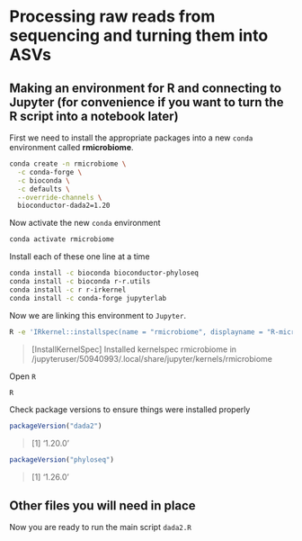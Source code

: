 # Processing raw reads from sequencing and turning them into ASVs


## Making an environment for R and connecting to Jupyter (for convenience if you want to turn the R script into a notebook later)

First we need to install the appropriate packages into a new `conda` environment called __rmicrobiome__.

```bash
conda create -n rmicrobiome \
  -c conda-forge \
  -c bioconda \
  -c defaults \
  --override-channels \
  bioconductor-dada2=1.20

```
Now activate the new `conda` environment
```bash
conda activate rmicrobiome
```

Install each of these one line at a time
```bash
conda install -c bioconda bioconductor-phyloseq
conda install -c bioconda r-r.utils
conda install -c r r-irkernel
conda install -c conda-forge jupyterlab
```

Now we are linking this environment to `Jupyter`.

```bash
R -e 'IRkernel::installspec(name = "rmicrobiome", displayname = "R-microbiome")'
```
>[InstallKernelSpec] Installed kernelspec rmicrobiome in /jupyteruser/50940993/.local/share/jupyter/kernels/rmicrobiome

Open `R`
```bash
R
```
Check package versions to ensure things were installed properly

```R
packageVersion("dada2")
```
>[1] ‘1.20.0’

```R
packageVersion("phyloseq")
```
>[1] ‘1.26.0’


## Other files you will need in place




Now you are ready to run the main script `dada2.R`
